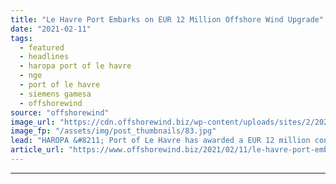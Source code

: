 ```yaml
---
title: "Le Havre Port Embarks on EUR 12 Million Offshore Wind Upgrade"
date: "2021-02-11"
tags: 
  - featured
  - headlines
  - haropa port of le havre
  - nge
  - port of le havre
  - siemens gamesa
  - offshorewind
source: "offshorewind"
image_url: "https://cdn.offshorewind.biz/wp-content/uploads/sites/2/2021/02/11142010/Signature-HAROPA-Port-du-Havre_NGE_.jpg"
image_fp: "/assets/img/post_thumbnails/83.jpg"
lead: "HAROPA &#8211; Port of Le Havre has awarded a EUR 12 million contract to"
article_url: "https://www.offshorewind.biz/2021/02/11/le-havre-port-embarks-on-eur-12-million-offshore-wind-upgrade/"
---
```


---
